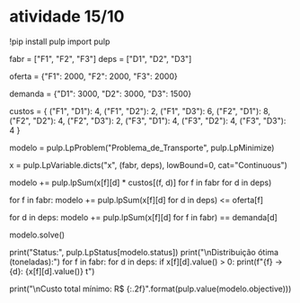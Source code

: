 # atividade 15/10

!pip install pulp
import pulp

fabr = ["F1", "F2", "F3"]
deps = ["D1", "D2", "D3"]

oferta = {"F1": 2000, "F2": 2000, "F3": 2000}

demanda = {"D1": 3000, "D2": 3000, "D3": 1500}

custos = {
    ("F1", "D1"): 4, ("F1", "D2"): 2, ("F1", "D3"): 6,
    ("F2", "D1"): 8, ("F2", "D2"): 4, ("F2", "D3"): 2,
    ("F3", "D1"): 4, ("F3", "D2"): 4, ("F3", "D3"): 4
}

modelo = pulp.LpProblem("Problema_de_Transporte", pulp.LpMinimize)

x = pulp.LpVariable.dicts("x", (fabr, deps), lowBound=0, cat="Continuous")

modelo += pulp.lpSum(x[f][d] * custos[(f, d)] for f in fabr for d in deps)

for f in fabr:
    modelo += pulp.lpSum(x[f][d] for d in deps) <= oferta[f]

for d in deps:
    modelo += pulp.lpSum(x[f][d] for f in fabr) == demanda[d]

modelo.solve()

print("Status:", pulp.LpStatus[modelo.status])
print("\nDistribuição ótima (toneladas):")
for f in fabr:
    for d in deps:
        if x[f][d].value() > 0:
            print(f"{f} → {d}: {x[f][d].value()} t")

print("\nCusto total mínimo: R$ {:.2f}".format(pulp.value(modelo.objective)))
